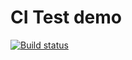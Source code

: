 # CI Test demo

[![Build status](https://ci.appveyor.com/api/projects/status/vjfcao4djo6ijk9i?svg=true)](https://ci.appveyor.com/project/saunindm/ajs-homeworks-5-1)